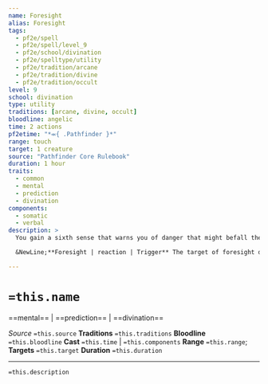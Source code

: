 ```yaml
---
name: Foresight
alias: Foresight
tags:
  - pf2e/spell
  - pf2e/spell/level_9
  - pf2e/school/divination
  - pf2e/spelltype/utility
  - pf2e/tradition/arcane
  - pf2e/tradition/divine
  - pf2e/tradition/occult
level: 9
school: divination
type: utility
traditions: [arcane, divine, occult]
bloodline: angelic
time: 2 actions
pf2etime: "*⬺{ .Pathfinder }*"
range: touch
target: 1 creature
source: "Pathfinder Core Rulebook"
duration: 1 hour
traits:
  - common
  - mental
  - prediction
  - divination
components:
  - somatic
  - verbal
description: >
  You gain a sixth sense that warns you of danger that might befall the target of the spell. If you choose a creature other than yourself as the target, you create a psychic link through which you can inform the target of danger. This link is a mental effect. Due to the amount of information this spell requires you to process, you can't have more than one foresight spell in effect at a time. Casting foresight again ends the previous foresight. While foresight is in effect, the target gains a +2 status bonus to initiative rolls and isn't [[Flat-Footed]] against [[Undetected]] creatures or when flanked. In addition, you gain the following reaction: Foresight

  &NewLine;**Foresight | reaction | Trigger** The target of foresight defends against a [[Hostile]] creature or other danger; **Effect** If the hostile creature or danger forces the target to roll dice (a saving throw, for example), the target rolls twice and uses the higher result, and this spell gains the fortune trait. But if the hostile creature or danger is rolling against the target (an attack roll or skill check, for example), that hostile creature or danger rolls twice and uses the lower result, and this spell gains the misfortune trait.

---
```

# `=this.name`
==mental== | ==prediction== | ==divination==

*Source* `=this.source`
**Traditions** `=this.traditions`
**Bloodline** `=this.bloodline`
**Cast** `=this.time` | `=this.components`
**Range** `=this.range`; **Targets** `=this.target`
**Duration** `=this.duration`

***
`=this.description`